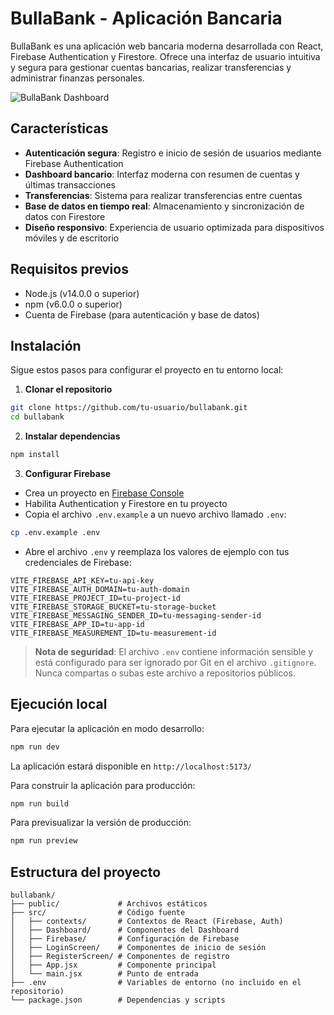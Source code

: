 # BullaBank - Aplicación Bancaria

BullaBank es una aplicación web bancaria moderna desarrollada con React, Firebase Authentication y Firestore. Ofrece una interfaz de usuario intuitiva y segura para gestionar cuentas bancarias, realizar transferencias y administrar finanzas personales.

![BullaBank Dashboard](https://via.placeholder.com/800x400?text=BullaBank+Dashboard)

## Características

- **Autenticación segura**: Registro e inicio de sesión de usuarios mediante Firebase Authentication
- **Dashboard bancario**: Interfaz moderna con resumen de cuentas y últimas transacciones
- **Transferencias**: Sistema para realizar transferencias entre cuentas
- **Base de datos en tiempo real**: Almacenamiento y sincronización de datos con Firestore
- **Diseño responsivo**: Experiencia de usuario optimizada para dispositivos móviles y de escritorio

## Requisitos previos

- Node.js (v14.0.0 o superior)
- npm (v6.0.0 o superior)
- Cuenta de Firebase (para autenticación y base de datos)

## Instalación

Sigue estos pasos para configurar el proyecto en tu entorno local:

1. **Clonar el repositorio**

```bash
git clone https://github.com/tu-usuario/bullabank.git
cd bullabank
```

2. **Instalar dependencias**

```bash
npm install
```

3. **Configurar Firebase**

- Crea un proyecto en [Firebase Console](https://console.firebase.google.com/)
- Habilita Authentication y Firestore en tu proyecto
- Copia el archivo `.env.example` a un nuevo archivo llamado `.env`:

```bash
cp .env.example .env
```

- Abre el archivo `.env` y reemplaza los valores de ejemplo con tus credenciales de Firebase:

```
VITE_FIREBASE_API_KEY=tu-api-key
VITE_FIREBASE_AUTH_DOMAIN=tu-auth-domain
VITE_FIREBASE_PROJECT_ID=tu-project-id
VITE_FIREBASE_STORAGE_BUCKET=tu-storage-bucket
VITE_FIREBASE_MESSAGING_SENDER_ID=tu-messaging-sender-id
VITE_FIREBASE_APP_ID=tu-app-id
VITE_FIREBASE_MEASUREMENT_ID=tu-measurement-id
```

> **Nota de seguridad**: El archivo `.env` contiene información sensible y está configurado para ser ignorado por Git en el archivo `.gitignore`. Nunca compartas o subas este archivo a repositorios públicos.

## Ejecución local

Para ejecutar la aplicación en modo desarrollo:

```bash
npm run dev
```

La aplicación estará disponible en `http://localhost:5173/`

Para construir la aplicación para producción:

```bash
npm run build
```

Para previsualizar la versión de producción:

```bash
npm run preview
```

## Estructura del proyecto

```
bullabank/
├── public/             # Archivos estáticos
├── src/                # Código fuente
│   ├── contexts/       # Contextos de React (Firebase, Auth)
│   ├── Dashboard/      # Componentes del Dashboard
│   ├── Firebase/       # Configuración de Firebase
│   ├── LoginScreen/    # Componentes de inicio de sesión
│   ├── RegisterScreen/ # Componentes de registro
│   ├── App.jsx         # Componente principal
│   └── main.jsx        # Punto de entrada
├── .env                # Variables de entorno (no incluido en el repositorio)
└── package.json        # Dependencias y scripts
```
